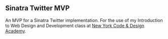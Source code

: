 ## Sinatra Twitter MVP

An MVP for a Sinatra Twitter implementation. For the use of my Introduction to Web Design and Development class at [New York Code & Design Academy](http://nycda.com).